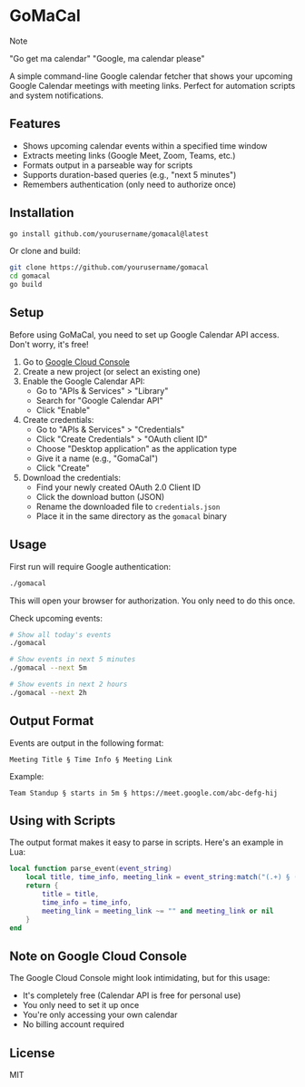 # GoMaCal

> [!NOTE]
> "Go get ma calendar"
> "Google, ma calendar please"

A simple command-line Google calendar fetcher that shows your upcoming Google Calendar meetings with meeting links. Perfect for automation scripts and system notifications.

## Features

- Shows upcoming calendar events within a specified time window
- Extracts meeting links (Google Meet, Zoom, Teams, etc.)
- Formats output in a parseable way for scripts
- Supports duration-based queries (e.g., "next 5 minutes")
- Remembers authentication (only need to authorize once)

## Installation

```bash
go install github.com/yourusername/gomacal@latest
```

Or clone and build:
```bash
git clone https://github.com/yourusername/gomacal
cd gomacal
go build
```

## Setup

Before using GoMaCal, you need to set up Google Calendar API access. Don't worry, it's free!

1. Go to [Google Cloud Console](https://console.cloud.google.com/)
2. Create a new project (or select an existing one)
3. Enable the Google Calendar API:
   - Go to "APIs & Services" > "Library"
   - Search for "Google Calendar API"
   - Click "Enable"
4. Create credentials:
   - Go to "APIs & Services" > "Credentials"
   - Click "Create Credentials" > "OAuth client ID"
   - Choose "Desktop application" as the application type
   - Give it a name (e.g., "GomaCal")
   - Click "Create"
5. Download the credentials:
   - Find your newly created OAuth 2.0 Client ID
   - Click the download button (JSON)
   - Rename the downloaded file to `credentials.json`
   - Place it in the same directory as the `gomacal` binary

## Usage

First run will require Google authentication:
```bash
./gomacal
```
This will open your browser for authorization. You only need to do this once.

Check upcoming events:
```bash
# Show all today's events
./gomacal

# Show events in next 5 minutes
./gomacal --next 5m

# Show events in next 2 hours
./gomacal --next 2h
```

## Output Format

Events are output in the following format:
```
Meeting Title § Time Info § Meeting Link
```

Example:
```
Team Standup § starts in 5m § https://meet.google.com/abc-defg-hij
```

## Using with Scripts

The output format makes it easy to parse in scripts. Here's an example in Lua:
```lua
local function parse_event(event_string)
    local title, time_info, meeting_link = event_string:match("(.+) § (.+) § (.*)")
    return {
        title = title,
        time_info = time_info,
        meeting_link = meeting_link ~= "" and meeting_link or nil
    }
end
```

## Note on Google Cloud Console

The Google Cloud Console might look intimidating, but for this usage:
- It's completely free (Calendar API is free for personal use)
- You only need to set it up once
- You're only accessing your own calendar
- No billing account required

## License

MIT
